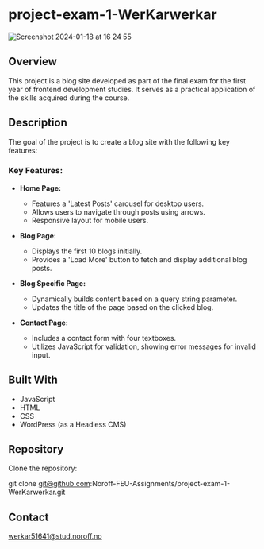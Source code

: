 # project-exam-1-WerKarwerkar
![Screenshot 2024-01-18 at 16 24 55](https://github.com/Noroff-FEU-Assignments/project-exam-1-WerKarwerkar/assets/126430261/24422598-ff95-49a4-bd1f-e27da688486a)


## Overview

This project is a blog site developed as part of the final exam for the first year of frontend development studies. It serves as a practical application of the skills acquired during the course.

## Description

The goal of the project is to create a blog site with the following key features:

### Key Features:

- **Home Page:**
  - Features a 'Latest Posts' carousel for desktop users.
  - Allows users to navigate through posts using arrows.
  - Responsive layout for mobile users.

- **Blog Page:**
  - Displays the first 10 blogs initially.
  - Provides a 'Load More' button to fetch and display additional blog posts.

- **Blog Specific Page:**
  - Dynamically builds content based on a query string parameter.
  - Updates the title of the page based on the clicked blog.

- **Contact Page:**
  - Includes a contact form with four textboxes.
  - Utilizes JavaScript for validation, showing error messages for invalid input.

## Built With

- JavaScript
- HTML
- CSS
- WordPress (as a Headless CMS)


## Repository

Clone the repository:

git clone git@github.com:Noroff-FEU-Assignments/project-exam-1-WerKarwerkar.git

## Contact
werkar51641@stud.noroff.no

